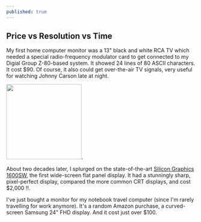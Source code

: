 ```yaml
---
published: true
---
```

## Price vs Resolution vs Time

My first home computer monitor was a 13" black and white RCA TV which needed a special radio-frequency modulator card to get connected to my Digial Group Z-80-based system. It showed 24 lines of 80 ASCII characters. It cost $90.
Of course, it also could get over-the-air TV signals, very useful for watching Johnny Carson late at night.

<img src="https://upload.wikimedia.org/wikipedia/en/5/52/SGI1600sw.jpg" style="width:200px">.

About two decades later, I splurged on the state-of-the-art [Silicon Graphics 1600SW](https://en.wikipedia.org/wiki/SGI_1600SW), the first wide-screen flat panel display. It had a stunningly sharp, pixel-perfect display, compared the more common CRT displays, and cost $2,000 !!.

I've just bought a monitor for my notebook travel computer (since I'm rarely travelling for work anymore). It's a random Amazon purchase, a curved-screen Samsung 24" FHD display. And it cost just over $100.

